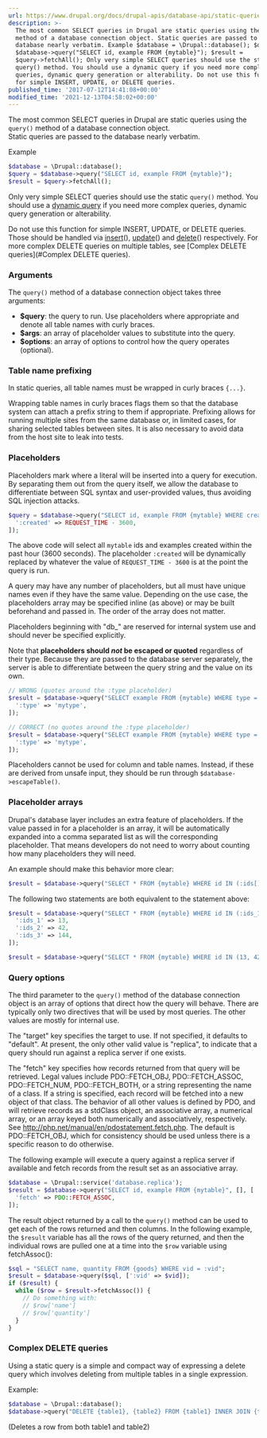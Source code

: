 ```yaml
---
url: https://www.drupal.org/docs/drupal-apis/database-api/static-queries
description: >-
  The most common SELECT queries in Drupal are static queries using the query()
  method of a database connection object. Static queries are passed to the
  database nearly verbatim. Example $database = \Drupal::database(); $query =
  $database->query("SELECT id, example FROM {mytable}"); $result =
  $query->fetchAll(); Only very simple SELECT queries should use the static
  query() method. You should use a dynamic query if you need more complex
  queries, dynamic query generation or alterability. Do not use this function
  for simple INSERT, UPDATE, or DELETE queries.
published_time: '2017-07-12T14:41:08+00:00'
modified_time: '2021-12-13T04:58:02+00:00'
---
```

The most common SELECT queries in Drupal are static queries using the `query()` method of a database connection object.  
Static queries are passed to the database nearly verbatim.

Example

```php
$database = \Drupal::database();
$query = $database->query("SELECT id, example FROM {mytable}");
$result = $query->fetchAll();
```

Only very simple SELECT queries should use the static `query()` method. You should use a [dynamic query](https://www.drupal.org/docs/8/api/database-api/dynamic-queries) if you need more complex queries, dynamic query generation or alterability. 

Do not use this function for simple INSERT, UPDATE, or DELETE queries. Those should be handled via [insert](https://www.drupal.org/docs/8/api/database-api/insert-queries)(), [update](https://www.drupal.org/docs/8/api/database-api/update-queries)() and [delete](https://www.drupal.org/docs/8/api/database-api/delete-queries)() respectively. For more complex DELETE queries on multiple tables, see [Complex DELETE queries](#Complex DELETE queries).

### Arguments

The `query()` method of a database connection object takes three arguments:

* **$query**: the query to run. Use placeholders where appropriate and denote all table names with curly braces.
* **$args**: an array of placeholder values to substitute into the query.
* **$options**: an array of options to control how the query operates (optional).

### Table name prefixing

In static queries, all table names must be wrapped in curly braces `{...}`.

Wrapping table names in curly braces flags them so that the database system can attach a prefix string to them if appropriate. Prefixing allows for running multiple sites from the same database or, in limited cases, for sharing selected tables between sites. It is also necessary to avoid data from the host site to leak into tests.

### Placeholders

Placeholders mark where a literal will be inserted into a query for execution. By separating them out from the query itself, we allow the database to differentiate between SQL syntax and user-provided values, thus avoiding SQL injection attacks.

```php
$query = $database->query("SELECT id, example FROM {mytable} WHERE created > :created", [
  ':created' => REQUEST_TIME - 3600,
]);
```

The above code will select all `mytable` ids and examples created within the past hour (3600 seconds). The placeholder `:created` will be dynamically replaced by whatever the value of `REQUEST_TIME - 3600` is at the point the query is run.

A query may have any number of placeholders, but all must have unique names even if they have the same value. Depending on the use case, the placeholders array may be specified inline (as above) or may be built beforehand and passed in. The order of the array does not matter.

Placeholders beginning with "db\_" are reserved for internal system use and should never be specified explicitly.

Note that **placeholders should _not_ be escaped or quoted** regardless of their type. Because they are passed to the database server separately, the server is able to differentiate between the query string and the value on its own.

```php
// WRONG (quotes around the :type placeholder)
$result = $database->query("SELECT example FROM {mytable} WHERE type = ':type'", [
  ':type' => 'mytype',
]);

// CORRECT (no quotes around the :type placeholder)
$result = $database->query("SELECT example FROM {mytable} WHERE type = :type", [
  ':type' => 'mytype',
]);


```

Placeholders cannot be used for column and table names. Instead, if these are derived from unsafe input, they should be run through `$database->escapeTable()`.

### Placeholder arrays

Drupal's database layer includes an extra feature of placeholders. If the value passed in for a placeholder is an array, it will be automatically expanded into a comma separated list as will the corresponding placeholder. That means developers do not need to worry about counting how many placeholders they will need.

An example should make this behavior more clear:

```php
$result = $database->query("SELECT * FROM {mytable} WHERE id IN (:ids[])", [':ids[]' => [13, 42, 144]]);
```

The following two statements are both equivalent to the statement above:

```php
$result = $database->query("SELECT * FROM {mytable} WHERE id IN (:ids_1, :ids_2, :ids_3)", [
  ':ids_1' => 13, 
  ':ids_2' => 42, 
  ':ids_3' => 144,
]);

$result = $database->query("SELECT * FROM {mytable} WHERE id IN (13, 42, 144)");

```

### Query options

The third parameter to the `query()` method of the database connection object is an array of options that direct how the query will behave. There are typically only two directives that will be used by most queries. The other values are mostly for internal use.

The "target" key specifies the target to use. If not specified, it defaults to "default". At present, the only other valid value is "replica", to indicate that a query should run against a replica server if one exists.

The "fetch" key specifies how records returned from that query will be retrieved. Legal values include PDO::FETCH\_OBJ, PDO::FETCH\_ASSOC, PDO::FETCH\_NUM, PDO::FETCH\_BOTH, or a string representing the name of a class. If a string is specified, each record will be fetched into a new object of that class. The behavior of all other values is defined by PDO, and will retrieve records as a stdClass object, an associative array, a numerical array, or an array keyed both numerically and associatively, respectively. See <http://php.net/manual/en/pdostatement.fetch.php>. The default is PDO::FETCH\_OBJ, which for consistency should be used unless there is a specific reason to do otherwise.

The following example will execute a query against a replica server if available and fetch records from the result set as an associative array.

```php
$database = \Drupal::service('database.replica');
$result = $database->query("SELECT id, example FROM {mytable}", [], [
  'fetch' => PDO::FETCH_ASSOC,
]);
```

The result object returned by a call to the `query()` method can be used to get each of the rows returned and then columns. In the following example, the `$result` variable has all the rows of the query returned, and then the individual rows are pulled one at a time into the `$row` variable using fetchAssoc():

```php
$sql = "SELECT name, quantity FROM {goods} WHERE vid = :vid";
$result = $database->query($sql, [':vid' => $vid]);
if ($result) {
  while ($row = $result->fetchAssoc()) {
    // Do something with:
    // $row['name']
    // $row['quantity']
  }
}
```

### Complex DELETE queries

Using a static query is a simple and compact way of expressing a delete query which involves deleting from multiple tables in a single expression.

Example:

```php
$database = \Drupal::database();
$database->query("DELETE {table1}, {table2} FROM {table1} INNER JOIN {table2} ON {table1}.id = {table2}.id WHERE {table1}.id=:recno", [":recno" => 2]);
```

(Deletes a row from both table1 and table2)